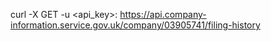curl -X GET -u <api_key>: https://api.company-information.service.gov.uk/company/03905741/filing-history